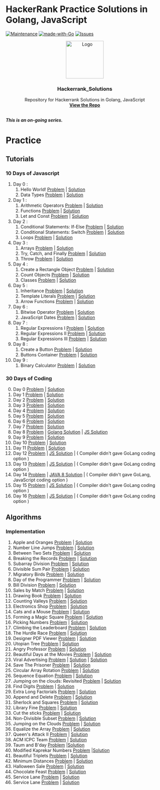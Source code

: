 # HackerRank Practice Solutions in Golang, JavaScript
[![Maintenance][maintenance-shield]][maintenance-graph-url]
[![made-with-Go][made-with-go-shield]](https://golang.org/)
[![Issues][issues-shield]][issues-url]

<p align="center">
  <a href=" https://www.hackerrank.com/domains/tutorials/30-days-of-code">
    <img src="https://alternative.me/media/256/hackerrank-icon-3ruwgb2qxxh1gxg6-c.png" alt="Logo" width="120" height="120">
  </a>

<h3 align="center">Hackerrank_Solutions</h3>
  <p align="center">
    Repository for Hackerrank Solutions in Golang, JavaScript
    <br />
    <a href="https://github.com/mohit810/Hackerrank_Solutions"><strong>View the Repo</strong></a>
    <br />
    <br />
  </p>

***This is an on-going series.***

# Practice

## Tutorials

### 10 Days of Javascript

1. Day 0 :
   1. Hello World! [Problem](https://www.hackerrank.com/challenges/js10-hello-world/problem) | [Solution](https://github.com/mohit810/Hackerrank_Solutions/blob/master/tutorials/10-Days-of-Javascript/Day%200/day-0:hello-world.js)
   2. Data Types [Problem](https://www.hackerrank.com/challenges/js10-data-types/problem) | [Solution](https://github.com/mohit810/Hackerrank_Solutions/blob/master/tutorials/10-Days-of-Javascript/Day%200/day-0:data-types.js)
2. Day 1 :
    1. Arithmetic Operators [Problem](https://www.hackerrank.com/challenges/js10-arithmetic-operators/problem) | [Solution](https://github.com/mohit810/Hackerrank_Solutions/blob/master/tutorials/10-Days-of-Javascript/Day%201/day-1:arithmetic-operators.js)
    2. Functions [Problem](https://www.hackerrank.com/challenges/js10-function/problem) | [Solution](https://github.com/mohit810/Hackerrank_Solutions/blob/master/tutorials/10-Days-of-Javascript/Day%201/day-1:function.js)
    3. Let and Const [Problem](https://www.hackerrank.com/challenges/js10-let-and-const/problem) | [Solution](https://github.com/mohit810/Hackerrank_Solutions/blob/master/tutorials/10-Days-of-Javascript/Day%201/day-1:let-and-const.js)
3. Day 2 : 
   1. Conditional Statements: If-Else [Problem](https://www.hackerrank.com/challenges/js10-if-else/problem) | [Solution](https://github.com/mohit810/Hackerrank_Solutions/blob/master/tutorials/10-Days-of-Javascript/Day%202/day-2:if-else.js)
   2. Conditional Statements: Switch [Problem](https://www.hackerrank.com/challenges/js10-switch/problem) | [Solution](https://github.com/mohit810/Hackerrank_Solutions/blob/master/tutorials/10-Days-of-Javascript/Day%202/day-2:switch.js)
   3. Loops [Problem](https://www.hackerrank.com/challenges/js10-loops/problem) | [Solution](https://github.com/mohit810/Hackerrank_Solutions/blob/master/tutorials/10-Days-of-Javascript/Day%202/day-2:loop.js)
4. Day 3 :
   1. Arrays [Problem](https://www.hackerrank.com/challenges/js10-arrays/problem) | [Solution](https://github.com/mohit810/Hackerrank_Solutions/blob/master/tutorials/10-Days-of-Javascript/Day%203/day-3:arrays.js)
   2. Try, Catch, and Finally [Problem](https://www.hackerrank.com/challenges/js10-try-catch-and-finally/problem) | [Solution](https://github.com/mohit810/Hackerrank_Solutions/blob/master/tutorials/10-Days-of-Javascript/Day%203/day3:try-catch-and-finally.js)
   3. Throw [Problem](https://www.hackerrank.com/challenges/js10-throw/problem) | [Solution](https://github.com/mohit810/Hackerrank_Solutions/blob/master/tutorials/10-Days-of-Javascript/Day%203/day-3:throw.js)
5. Day 4 :
   1. Create a Rectangle Object [Problem](https://www.hackerrank.com/challenges/js10-objects/problem) | [Solution](https://github.com/mohit810/Hackerrank_Solutions/blob/master/tutorials/10-Days-of-Javascript/Day%204/day-4:rect-object.js)
   2. Count Objects [Problem](https://www.hackerrank.com/challenges/js10-count-objects/problem) | [Solution](https://github.com/mohit810/Hackerrank_Solutions/blob/master/tutorials/10-Days-of-Javascript/Day%204/day-4:count-objects.js)
   3. Classes [Problem](https://www.hackerrank.com/challenges/js10-class/problem) | [Solution](https://github.com/mohit810/Hackerrank_Solutions/blob/master/tutorials/10-Days-of-Javascript/Day%204/day-4:class.js)
6. Day 5 :
   1. Inheritance [Problem](https://www.hackerrank.com/challenges/js10-inheritance/problem) | [Solution](https://github.com/mohit810/Hackerrank_Solutions/blob/master/tutorials/10-Days-of-Javascript/Day%205/day-5:inheritance.js)
   2. Template Literals [Problem](https://www.hackerrank.com/challenges/js10-template-literals/problem) | [Solution](https://github.com/mohit810/Hackerrank_Solutions/blob/master/tutorials/10-Days-of-Javascript/Day%205/day-5:template-literals.js)
   3. Arrow Functions [Problem](https://www.hackerrank.com/challenges/js10-arrows/problem) | [Solution](https://github.com/mohit810/Hackerrank_Solutions/blob/master/tutorials/10-Days-of-Javascript/Day%205/day-5:arrow-func.js)
7. Day 6 :
   1. Bitwise Operator [Problem](https://www.hackerrank.com/challenges/js10-bitwise/problem) | [Solution](https://github.com/mohit810/Hackerrank_Solutions/blob/master/tutorials/10-Days-of-Javascript/Day%206/day-6:bitwise.js)
   2. JavaScript Dates [Problem](https://www.hackerrank.com/challenges/js10-date/problem) | [Solution](https://github.com/mohit810/Hackerrank_Solutions/blob/master/tutorials/10-Days-of-Javascript/Day%206/day-6:date.js)
8. Day 7 :
   1. Regular Expressions I [Problem](https://www.hackerrank.com/challenges/js10-regexp-1/problem) | [Solution](https://github.com/mohit810/Hackerrank_Solutions/blob/master/tutorials/10-Days-of-Javascript/Day%207/dau-7:regexp-1.js)
   2. Regular Expressions II [Problem](https://www.hackerrank.com/challenges/js10-regexp-2/problem) | [Solution](https://github.com/mohit810/Hackerrank_Solutions/blob/master/tutorials/10-Days-of-Javascript/Day%207/day-7:regexp-2.js)
   3. Regular Expressions III [Problem](https://www.hackerrank.com/challenges/js10-regexp-3/problem) | [Solution](https://github.com/mohit810/Hackerrank_Solutions/blob/master/tutorials/10-Days-of-Javascript/Day%207/day-7:regexp-3.js)
9. Day 8 :
   1. Create a Button [Problem](https://www.hackerrank.com/challenges/js10-create-a-button/problem) | [Solution](https://github.com/mohit810/Hackerrank_Solutions/blob/master/tutorials/10-Days-of-Javascript/Day%208/Create%20a%20Button)
   2. Buttons Container [Problem](https://www.hackerrank.com/challenges/js10-buttons-container/problem) | [Solution](https://github.com/mohit810/Hackerrank_Solutions/blob/master/tutorials/10-Days-of-Javascript/Day%208/Buttons%20Container)
10. Day 9 :
      1. Binary Calculator [Problem](https://www.hackerrank.com/challenges/js10-binary-calculator/problem) | [Solution](https://github.com/mohit810/Hackerrank_Solutions/blob/master/tutorials/10-Days-of-Javascript/Day%209/Binary%20Calculator)

### 30 Days of Coding

0. Day 0 [Problem](https://www.hackerrank.com/challenges/30-hello-world/problem) | [Solution](https://github.com/mohit810/Hackerrank_Solutions/blob/master/tutorials/30-Days-of-Coding/day-0.go)       
1. Day 1 [Problem](https://www.hackerrank.com/challenges/30-data-types/problem) | [Solution](https://github.com/mohit810/Hackerrank_Solutions/blob/master/tutorials/30-Days-of-Coding/day-1.go)    
2. Day 2 [Problem](https://www.hackerrank.com/challenges/30-operators/problem) | [Solution](https://github.com/mohit810/Hackerrank_Solutions/blob/master/tutorials/30-Days-of-Coding/day-2.go)
3. Day 3 [Problem](https://www.hackerrank.com/challenges/30-conditional-statements/problem) | [Solution](https://github.com/mohit810/Hackerrank_Solutions/blob/master/tutorials/30-Days-of-Coding/day-3.go)
4. Day 4 [Problem](https://www.hackerrank.com/challenges/30-class-vs-instance/problem) | [Solution](https://github.com/mohit810/Hackerrank_Solutions/blob/master/tutorials/30-Days-of-Coding/day-4.go)
5. Day 5 [Problem](https://www.hackerrank.com/challenges/30-loops/problem) | [Solution](https://github.com/mohit810/Hackerrank_Solutions/blob/master/tutorials/30-Days-of-Coding/day-5.go)
6. Day 6 [Problem](https://www.hackerrank.com/challenges/30-review-loop/problem) | [Solution](https://github.com/mohit810/Hackerrank_Solutions/blob/master/tutorials/30-Days-of-Coding/day-6.go)
7. Day 7 [Problem](https://www.hackerrank.com/challenges/30-arrays/problem) | [Solution](https://github.com/mohit810/Hackerrank_Solutions/blob/master/tutorials/30-Days-of-Coding/day-7.go)
8. Day 8 [Problem](https://www.hackerrank.com/challenges/30-dictionaries-and-maps/problem) | [Golang Solution](https://github.com/mohit810/Hackerrank_Solutions/blob/master/tutorials/30-Days-of-Coding/day-8.go) | [JS Solution](https://github.com/mohit810/Hackerrank_Solutions/blob/master/practice/30-Days-of-Coding/day-8.js)
9. Day 9 [Problem](https://www.hackerrank.com/challenges/30-recursion/problem) | [Solution](https://github.com/mohit810/Hackerrank_Solutions/blob/master/tutorials/30-Days-of-Coding/day-9.go)
10. Day 10 [Problem](https://www.hackerrank.com/challenges/30-binary-numbers/problem) | [Solution](https://github.com/mohit810/Hackerrank_Solutions/blob/master/tutorials/30-Days-of-Coding/day-10.go)
11. Day 11 [Problem](https://www.hackerrank.com/challenges/30-2d-arrays/problem) | [Solution](https://github.com/mohit810/Hackerrank_Solutions/blob/master/tutorials/30-Days-of-Coding/day-11.go)
12. Day 12 [Problem](https://www.hackerrank.com/challenges/30-inheritance/problem) | [JS Solution](https://github.com/mohit810/Hackerrank_Solutions/blob/master/tutorials/30-Days-of-Coding/day-12.js) | ( Compiler didn't gave GoLang coding option )
13. Day 13 [Problem](https://www.hackerrank.com/challenges/30-abstract-classes/problem) | [JS Solution](https://github.com/mohit810/Hackerrank_Solutions/blob/master/tutorials/30-Days-of-Coding/day-13.js) | ( Compiler didn't gave GoLang coding option )
14. Day 14 [Problem](https://www.hackerrank.com/challenges/30-scope/problem) | [JAVA 8 Solution](https://github.com/mohit810/Hackerrank_Solutions/blob/master/tutorials/30-Days-of-Coding/day-14.java) | ( Compiler didn't gave GoLang, JavaScript coding option )
15. Day 15 [Problem](https://www.hackerrank.com/challenges/30-linked-list/problem) | [JS Solution](https://github.com/mohit810/Hackerrank_Solutions/blob/master/tutorials/30-Days-of-Coding/day-15.js) | ( Compiler didn't gave GoLang coding option )
16. Day 16 [Problem](https://www.hackerrank.com/challenges/30-exceptions-string-to-integer/problem) | [JS Solution](https://github.com/mohit810/Hackerrank_Solutions/blob/master/tutorials/30-Days-of-Coding/day-16.js) | ( Compiler didn't gave GoLang coding option )

## Algorithms

### Implementation

1. Apple and Oranges [Problem](https://www.hackerrank.com/challenges/apple-and-orange/problem) | [Solution](https://github.com/mohit810/Hackerrank_Solutions/blob/master/practice/algorithms/implementation/apple-and-orange.go)
2. Number Line Jumps [Problem](https://www.hackerrank.com/challenges/kangaroo/problem) | [Solution](https://github.com/mohit810/Hackerrank_Solutions/blob/master/practice/algorithms/implementation/number-line-jumps.go)
3. Between Two Sets [Problem](https://www.hackerrank.com/challenges/between-two-sets/problem) | [Solution](https://github.com/mohit810/Hackerrank_Solutions/blob/master/practice/algorithms/implementation/between-two-sets.go)
4. Breaking the Records [Problem](https://www.hackerrank.com/challenges/breaking-best-and-worst-records/problem) | [Solution](https://github.com/mohit810/Hackerrank_Solutions/blob/master/practice/algorithms/implementation/breaking-the-records.go)
5. Subarray Division [Problem](https://www.hackerrank.com/challenges/the-birthday-bar/problem) | [Solution](https://github.com/mohit810/Hackerrank_Solutions/blob/master/practice/algorithms/implementation/subarray-division.go)
6. Divisible Sum Pair [Problem](https://www.hackerrank.com/challenges/divisible-sum-pairs/problem) | [Solution](https://github.com/mohit810/Hackerrank_Solutions/blob/master/practice/algorithms/implementation/divisible-sum-pairs.go)
7. Migratory Birds [Problem](https://www.hackerrank.com/challenges/migratory-birds/problem) | [Solution](https://github.com/mohit810/Hackerrank_Solutions/blob/master/practice/algorithms/implementation/migratory-birds.go)
8. Day of the Programmer [Problem](https://www.hackerrank.com/challenges/day-of-the-programmer/problem) | [Solution](https://github.com/mohit810/Hackerrank_Solutions/blob/master/practice/algorithms/implementation/day-of-the-programmer.go)
9. Bill Division [Problem](https://www.hackerrank.com/challenges/bon-appetit/problem) | [Solution](https://github.com/mohit810/Hackerrank_Solutions/blob/master/practice/algorithms/implementation/bill-division.go)
10. Sales by Match [Problem](https://www.hackerrank.com/challenges/sock-merchant/problem) | [Solution](https://github.com/mohit810/Hackerrank_Solutions/blob/master/practice/algorithms/implementation/sales-by-match.go)
11. Drawing Book [Problem](https://www.hackerrank.com/challenges/drawing-book/problem) | [Solution](https://github.com/mohit810/Hackerrank_Solutions/blob/master/practice/algorithms/implementation/drawing-book.go)
12. Counting Valleys [Problem](https://www.hackerrank.com/challenges/counting-valleys/problem) | [Solution](https://github.com/mohit810/Hackerrank_Solutions/blob/master/practice/algorithms/implementation/counting-valleys.go)
13. Electronics Shop [Problem](https://www.hackerrank.com/challenges/electronics-shop/problem) | [Solution](https://github.com/mohit810/Hackerrank_Solutions/blob/master/practice/algorithms/implementation/electronics-shop.go)
14. Cats and a Mouse [Problem](https://www.hackerrank.com/challenges/cats-and-a-mouse/problem) | [Solution](https://github.com/mohit810/Hackerrank_Solutions/blob/master/practice/algorithms/implementation/cats-and-mouse.go)
15. Forming a Magic Square [Problem](https://www.hackerrank.com/challenges/magic-square-forming/problem) | [Solution](https://github.com/mohit810/Hackerrank_Solutions/blob/master/practice/algorithms/implementation/forming-a-magic-square.go)
16. Picking Numbers [Problem](https://www.hackerrank.com/challenges/picking-numbers/problem) | [Solution](https://github.com/mohit810/Hackerrank_Solutions/blob/master/practice/algorithms/implementation/picking-numbers.go)
17. Climbing the Leaderboard [Problem](https://www.hackerrank.com/challenges/climbing-the-leaderboard/problem) | [Solution](https://github.com/mohit810/Hackerrank_Solutions/blob/master/practice/algorithms/implementation/climbing-the-leaderboard.go)
18. The Hurdle Race [Problem](https://www.hackerrank.com/challenges/the-hurdle-race/problem) | [Solution](https://github.com/mohit810/Hackerrank_Solutions/blob/master/practice/algorithms/implementation/the-hurdle-race.go)
19. Designer PDF Viewer [Problem](https://www.hackerrank.com/challenges/designer-pdf-viewer/problem) | [Solution](https://github.com/mohit810/Hackerrank_Solutions/blob/master/practice/algorithms/implementation/designer-pdf-viewer.go)
20. Utopian Tree [Problem](https://www.hackerrank.com/challenges/utopian-tree/problem) | [Solution](https://github.com/mohit810/Hackerrank_Solutions/blob/master/practice/algorithms/implementation/utopian-tree.go)
21. Angry Professor [Problem](https://www.hackerrank.com/challenges/angry-professor/problem) | [Solution](https://github.com/mohit810/Hackerrank_Solutions/blob/master/practice/algorithms/implementation/angry-professor.go)
22. Beautiful Days at the Movies [Problem](https://www.hackerrank.com/challenges/beautiful-days-at-the-movies/problem) | [Solution](https://github.com/mohit810/Hackerrank_Solutions/blob/master/practice/algorithms/implementation/beautiful-days-at-the-movies.go)
23. Viral Advertising [Problem](https://www.hackerrank.com/challenges/strange-advertising/problem) | [Solution](https://www.hackerrank.com/challenges/beautiful-days-at-the-movies/problem) | [Solution](https://github.com/mohit810/Hackerrank_Solutions/blob/master/practice/algorithms/implementation/viral-advertising.go)
24. Save The Prisoner [Problem](https://www.hackerrank.com/challenges/save-the-prisoner/problem) | [Solution](https://github.com/mohit810/Hackerrank_Solutions/blob/master/practice/algorithms/implementation/save-the-prisoner.go)
25. Circular Array Rotation [Problem](https://www.hackerrank.com/challenges/circular-array-rotation/problem) | [Solution](https://github.com/mohit810/Hackerrank_Solutions/blob/master/practice/algorithms/implementation/circular-array-rotation.go)
26. Sequence Equation [Problem](https://www.hackerrank.com/challenges/permutation-equation/problem) | [Solution](https://github.com/mohit810/Hackerrank_Solutions/blob/master/practice/algorithms/implementation/permutation-equation.go)
27. Jumping on the clouds: Revisited [Problem](https://www.hackerrank.com/challenges/jumping-on-the-clouds-revisited/problem) | [Solution](https://github.com/mohit810/Hackerrank_Solutions/blob/master/practice/algorithms/implementation/jumping-on-the-clouds-revisited.go)
28. Find Digits [Problem](https://www.hackerrank.com/challenges/find-digits/problem) | [Solution](https://github.com/mohit810/Hackerrank_Solutions/blob/master/practice/algorithms/implementation/find-digits.go)
29. Extra Long Factorials [Problem](https://www.hackerrank.com/challenges/extra-long-factorials/problem) | [Solution](https://github.com/mohit810/Hackerrank_Solutions/blob/master/practice/algorithms/implementation/extra-long-factorials.go)
30. Append and Delete [Problem](https://www.hackerrank.com/challenges/append-and-delete/problem) | [Solution](https://github.com/mohit810/Hackerrank_Solutions/blob/master/practice/algorithms/implementation/append-and-delete.go)
31. Sherlock and Squares [Problem](https://www.hackerrank.com/challenges/sherlock-and-squares/problem) | [Solution](https://github.com/mohit810/Hackerrank_Solutions/blob/master/practice/algorithms/implementation/sherlock-and-squares.go)
32. Library Fine [Problem](https://www.hackerrank.com/challenges/library-fine/problem) | [Solution](https://github.com/mohit810/Hackerrank_Solutions/blob/master/practice/algorithms/implementation/library-fine.go)
33. Cut the sticks [Problem](https://www.hackerrank.com/challenges/cut-the-sticks/problem) | [Solution](https://github.com/mohit810/Hackerrank_Solutions/blob/master/practice/algorithms/implementation/cut-the-sticks.go)
34. Non-Divisible Subset [Problem](https://www.hackerrank.com/challenges/non-divisible-subset/problem) | [Solution](https://github.com/mohit810/Hackerrank_Solutions/blob/master/practice/algorithms/implementation/non-divisible-subset.go)
35. Jumping on the Clouds [Problem](https://www.hackerrank.com/challenges/jumping-on-the-clouds/problem) | [Solution](https://github.com/mohit810/Hackerrank_Solutions/blob/master/practice/algorithms/implementation/jumping-on-the-clouds.go)
36. Equalize the Array [Problem](https://www.hackerrank.com/challenges/equality-in-a-array/problem) | [Solution](https://github.com/mohit810/Hackerrank_Solutions/blob/master/practice/algorithms/implementation/equality-in-a-array.go)
37. Queen's Attack II [Problem](https://www.hackerrank.com/challenges/queens-attack-2/problem) | [Solution](https://github.com/mohit810/Hackerrank_Solutions/blob/master/practice/algorithms/implementation/queens-attack-2.go)
38. ACM ICPC Team [Problem](https://www.hackerrank.com/challenges/acm-icpc-team/problem) | [Solution](https://github.com/mohit810/Hackerrank_Solutions/blob/master/practice/algorithms/implementation/acm-icpc-team.go)
39. Taum and B'day [Problem](https://www.hackerrank.com/challenges/taum-and-bday/problem) |[Solution](https://github.com/mohit810/Hackerrank_Solutions/blob/master/practice/algorithms/implementation/taum-and-bday.go)
40. Modified Kaprekar Numbers [Problem](https://www.hackerrank.com/challenges/kaprekar-numbers/problem) |[Solution](https://github.com/mohit810/Hackerrank_Solutions/blob/master/practice/algorithms/implementation/kaprekar-numbers.go)
41. Beautiful Triplets [Problem](https://www.hackerrank.com/challenges/beautiful-triplets/problem) | [Solution](https://github.com/mohit810/Hackerrank_Solutions/blob/master/practice/algorithms/implementation/beautiful-triplets.go)
42. Minimum Distances [Problem](https://www.hackerrank.com/challenges/minimum-distances/problem) | [Solution](https://github.com/mohit810/Hackerrank_Solutions/blob/master/practice/algorithms/implementation/minimum-distances.go)
43. Halloween Sale [Problem](https://www.hackerrank.com/challenges/halloween-sale/problem) | [Solution](https://github.com/mohit810/Hackerrank_Solutions/blob/master/practice/algorithms/implementation/halloween-sale.go)
44. Chocolate Feast [Problem](https://www.hackerrank.com/challenges/chocolate-feast/problem) | [Solution](https://github.com/mohit810/Hackerrank_Solutions/blob/master/practice/algorithms/implementation/chocolate-feast.go)
45. Service Lane [Problem](https://www.hackerrank.com/challenges/service-lane/problem) | [Solution](https://github.com/mohit810/Hackerrank_Solutions/blob/master/practice/algorithms/implementation/service-lane.go)
46. Service Lane [Problem](https://www.hackerrank.com/challenges/lisa-workbook/problem) | [Solution](https://github.com/mohit810/Hackerrank_Solutions/blob/master/practice/algorithms/implementation/lisa-workbook.go)


[maintenance-shield]: https://img.shields.io/badge/Maintained%3F-yes-green.svg
[made-with-go-shield]: https://img.shields.io/badge/Made%20with-Go-blue.svg
[issues-shield]: https://img.shields.io/github/issues/mohit810/hackerrank-golang-solutions
[issues-url]: https://github.com/mohit810/Hackerrank_Solutions/issues
[maintenance-graph-url]: https://github.com/mohit810/Hackerrank_Solutions/graphs/commit-activity